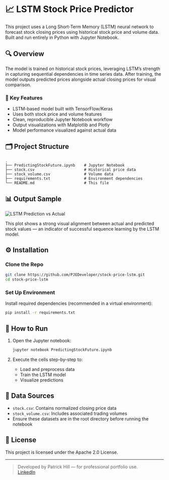 # 📈 LSTM Stock Price Predictor

This project uses a Long Short-Term Memory (LSTM) neural network to forecast stock closing prices using historical stock price and volume data. Built and run entirely in Python with Jupyter Notebook.

## 🔍 Overview

The model is trained on historical stock prices, leveraging LSTM’s strength in capturing sequential dependencies in time series data. After training, the model outputs predicted prices alongside actual closing prices for visual comparison.

### 🧠 Key Features

- LSTM-based model built with TensorFlow/Keras
- Uses both stock price and volume features
- Clean, reproducible Jupyter Notebook workflow
- Output visualizations with Matplotlib and Plotly
- Model performance visualized against actual data

## 🗂️ Project Structure

```
.
├── PredictingStockFuture.ipynb    # Jupyter Notebook
├── stock.csv                      # Historical price data
├── stock_volume.csv               # Volume data
├── requirements.txt               # Environment dependencies
└── README.md                      # This file
```

## 📊 Output Sample

![LSTM Prediction vs Actual](301f4a43-ec2b-43bd-abd3-059ac4d68d53.png)

This plot shows a strong visual alignment between actual and predicted stock values — an indicator of successful sequence learning by the LSTM model.

## ⚙️ Installation

### Clone the Repo

```bash
git clone https://github.com/PJEDeveloper/stock-price-lstm.git
cd stock-price-lstm
```

### Set Up Environment

Install required dependencies (recommended in a virtual environment):

```bash
pip install -r requirements.txt
```

## 🚀 How to Run

1. Open the Jupyter notebook:
   ```bash
   jupyter notebook PredictingStockFuture.ipynb
   ```

2. Execute the cells step-by-step to:
   - Load and preprocess data
   - Train the LSTM model
   - Visualize predictions

## 📂 Data Sources

- `stock.csv`: Contains normalized closing price data
- `stock_volume.csv`: Includes associated trading volumes
- Ensure these datasets are in the root directory before running the notebook

## 📝 License

This project is licensed under the Apache 2.0 License.

---

> Developed by Patrick Hill — for professional portfolio use.  
> [LinkedIn](https://www.linkedin.com/in/patrick-hill-4b9807178/)
